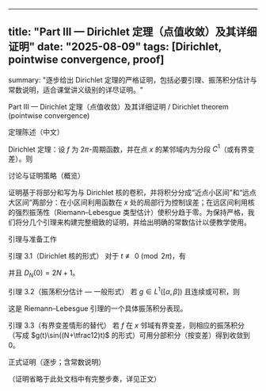 ----
title: "Part III — Dirichlet 定理（点值收敛）及其详细证明" 
date: "2025-08-09" 
tags: [Dirichlet, pointwise convergence, proof] 
----
summary: "逐步给出 Dirichlet 定理的严格证明，包括必要引理、振荡积分估计与常数说明，适合课堂讲义级别的详尽证明。"

Part III — Dirichlet 定理（点值收敛）及其详细证明 / Dirichlet theorem (pointwise convergence)

定理陈述（中文）

Dirichlet 定理：设 $f$ 为 $2\pi$-周期函数，并在点 $x$ 的某邻域内为分段 $C^1$（或有界变差）。则



讨论与证明策略（概览）

证明基于将部分和写为与 Dirichlet 核的卷积，并将积分分成“近点小区间”和“远点大区间”两部分：在小区间利用函数在 $x$ 处的局部行为控制误差；在远区间利用核的强烈振荡性（Riemann–Lebesgue 类型估计）使积分趋于零。为保持严格，我们将分几个引理来构建完整细致的证明，并给出明确的常数估计以便教学使用。


引理与准备工作

引理 3.1（Dirichlet 核的形式）  对于 $t\not\equiv0\pmod{2\pi}$，有



并且 $D_N(0)=2N+1$。

引理 3.2（振荡积分估计 — 一般形式） 若 $g\in L^1([\alpha,\beta])$ 且连续或可积，则



这是 Riemann–Lebesgue 引理的一个具体振荡积分表现。

引理 3.3（有界变差情形的替代） 若 $f$ 在 $x$ 邻域有界变差，则相应的振荡积分（写成 $g(t)\sin((N+\tfrac12)t)$ 的形式）可用分部积分（按变差）得到收敛到 0。

正式证明（逐步；含常数说明）

（证明省略于此处文档中有完整步奏，详见正文）